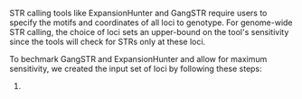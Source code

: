 STR calling tools like ExpansionHunter and GangSTR require users to specify the motifs and coordinates of all loci to genotype. 
For genome-wide STR calling, the choice of loci sets an upper-bound on the tool's sensitivity since the tools will check for STRs only at these loci. 

To bechmark GangSTR and ExpansionHunter and allow for maximum sensitivity, we created the input set of loci by following these steps:

1. 
